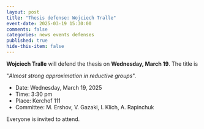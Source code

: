 ```yaml
---
layout: post
title: "Thesis defense: Wojciech Tralle"
event-date: 2025-03-19 15:30:00
comments: false
categories: news events defenses
published: true
hide-this-item: false
---
```


**Wojciech Tralle** will defend the thesis on **Wednesday, March 19**. The title is

"_Almost strong approximation in reductive groups_".

- Date: Wednesday, March 19, 2025
- Time: 3:30 pm
- Place: Kerchof 111
- Committee: M. Ershov, V. Gazaki, I. Klich, A. Rapinchuk

Everyone is invited to attend.
